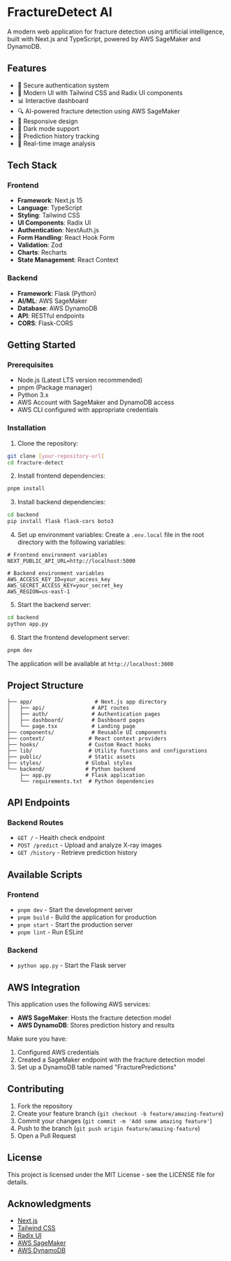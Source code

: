 # FractureDetect AI

A modern web application for fracture detection using artificial intelligence, built with Next.js and TypeScript, powered by AWS SageMaker and DynamoDB.

## Features

- 🔐 Secure authentication system
- 🎨 Modern UI with Tailwind CSS and Radix UI components
- 📊 Interactive dashboard
- 🔍 AI-powered fracture detection using AWS SageMaker
- 📱 Responsive design
- 🌙 Dark mode support
- 📝 Prediction history tracking
- 🔄 Real-time image analysis

## Tech Stack

### Frontend
- **Framework**: Next.js 15
- **Language**: TypeScript
- **Styling**: Tailwind CSS
- **UI Components**: Radix UI
- **Authentication**: NextAuth.js
- **Form Handling**: React Hook Form
- **Validation**: Zod
- **Charts**: Recharts
- **State Management**: React Context

### Backend
- **Framework**: Flask (Python)
- **AI/ML**: AWS SageMaker
- **Database**: AWS DynamoDB
- **API**: RESTful endpoints
- **CORS**: Flask-CORS

## Getting Started

### Prerequisites

- Node.js (Latest LTS version recommended)
- pnpm (Package manager)
- Python 3.x
- AWS Account with SageMaker and DynamoDB access
- AWS CLI configured with appropriate credentials

### Installation

1. Clone the repository:
```bash
git clone [your-repository-url]
cd fracture-detect
```

2. Install frontend dependencies:
```bash
pnpm install
```

3. Install backend dependencies:
```bash
cd backend
pip install flask flask-cors boto3
```

4. Set up environment variables:
Create a `.env.local` file in the root directory with the following variables:
```env
# Frontend environment variables
NEXT_PUBLIC_API_URL=http://localhost:5000

# Backend environment variables
AWS_ACCESS_KEY_ID=your_access_key
AWS_SECRET_ACCESS_KEY=your_secret_key
AWS_REGION=us-east-1
```

5. Start the backend server:
```bash
cd backend
python app.py
```

6. Start the frontend development server:
```bash
pnpm dev
```

The application will be available at `http://localhost:3000`

## Project Structure

```
├── app/                    # Next.js app directory
│   ├── api/               # API routes
│   ├── auth/              # Authentication pages
│   ├── dashboard/         # Dashboard pages
│   └── page.tsx           # Landing page
├── components/            # Reusable UI components
├── context/              # React context providers
├── hooks/                # Custom React hooks
├── lib/                  # Utility functions and configurations
├── public/               # Static assets
├── styles/              # Global styles
└── backend/             # Python backend
    ├── app.py           # Flask application
    └── requirements.txt  # Python dependencies
```

## API Endpoints

### Backend Routes
- `GET /` - Health check endpoint
- `POST /predict` - Upload and analyze X-ray images
- `GET /history` - Retrieve prediction history

## Available Scripts

### Frontend
- `pnpm dev` - Start the development server
- `pnpm build` - Build the application for production
- `pnpm start` - Start the production server
- `pnpm lint` - Run ESLint

### Backend
- `python app.py` - Start the Flask server

## AWS Integration

This application uses the following AWS services:
- **AWS SageMaker**: Hosts the fracture detection model
- **AWS DynamoDB**: Stores prediction history and results

Make sure you have:
1. Configured AWS credentials
2. Created a SageMaker endpoint with the fracture detection model
3. Set up a DynamoDB table named "FracturePredictions"

## Contributing

1. Fork the repository
2. Create your feature branch (`git checkout -b feature/amazing-feature`)
3. Commit your changes (`git commit -m 'Add some amazing feature'`)
4. Push to the branch (`git push origin feature/amazing-feature`)
5. Open a Pull Request

## License

This project is licensed under the MIT License - see the LICENSE file for details.

## Acknowledgments

- [Next.js](https://nextjs.org/)
- [Tailwind CSS](https://tailwindcss.com/)
- [Radix UI](https://www.radix-ui.com/)
- [AWS SageMaker](https://aws.amazon.com/sagemaker/)
- [AWS DynamoDB](https://aws.amazon.com/dynamodb/) 